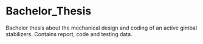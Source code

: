 # Bachelor_Thesis
Bachelor thesis about the mechanical design and coding of an active gimbal stabilizers. Contains report, code and testing data. 
